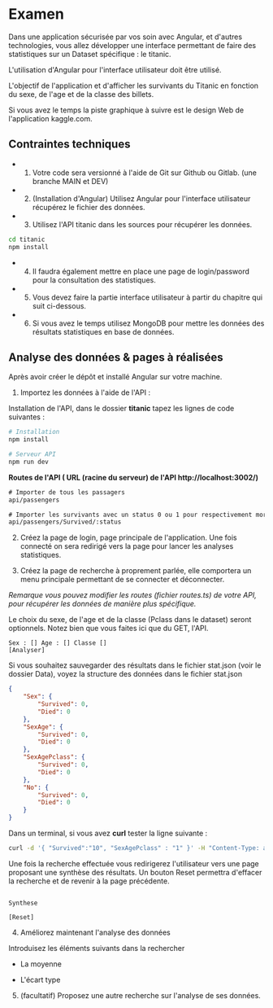 # Examen

Dans une application sécurisée par vos soin avec Angular, et d'autres technologies, vous allez développer une interface permettant de faire des statistiques sur un Dataset spécifique : le titanic.

L'utilisation d'Angular pour l'interface utilisateur doit être utilisé.

L'objectif de l'application et d'afficher les survivants du Titanic en fonction du sexe, de l'age et de la classe des billets.

Si vous avez le temps la piste graphique à suivre est le design Web de l'application kaggle.com.

## Contraintes techniques

- 1. Votre code sera versionné à l'aide de Git sur Github ou Gitlab. (une branche MAIN et DEV)

- 2. (Installation d'Angular) Utilisez Angular pour l'interface utilisateur récupérez le fichier des données.

- 3. Utilisez l'API titanic dans les sources pour récupérer les données.

```bash
cd titanic
npm install
```

- 4. Il faudra également mettre en place une page de login/password pour la consultation des statistiques.

- 5. Vous devez faire la partie interface utilisateur à partir du chapitre qui suit ci-dessous.

- 6. Si vous avez le temps utilisez MongoDB pour mettre les données des résultats statistiques en base de données.

## Analyse des données & pages à réalisées

Après avoir créer le dépôt et installé Angular sur votre machine.

1. Importez les données à l'aide de l'API :

Installation de l'API, dans le dossier **titanic** tapez les lignes de code suivantes :

```bash
# Installation
npm install 

# Serveur API
npm run dev
```

**Routes de l'API  ( URL (racine du serveur) de l'API http://localhost:3002/)**

```txt
# Importer de tous les passagers
api/passengers

# Importer les survivants avec un status 0 ou 1 pour respectivement mort ou vivant 
api/passengers/Survived/:status

``` 

2. Créez la page de login, page principale de l'application. Une fois connecté on sera redirigé vers la page pour lancer les analyses statistiques.

3. Créez la page de recherche à proprement parlée, elle comportera un menu principale permettant de se connecter et déconnecter.

*Remarque vous pouvez modifier les routes (fichier routes.ts) de votre API, pour récupérer les données de manière plus spécifique.*

Le choix du sexe, de l'age et de la classe (Pclass dans le dataset) seront optionnels. Notez bien que vous faites ici que du GET, l'API.

```text
Sex : [] Age : [] Classe []
[Analyser]
```

Si vous souhaitez sauvegarder des résultats dans le fichier stat.json (voir le dossier Data), voyez la structure des données dans le fichier stat.json

```json
{
    "Sex": {
        "Survived": 0,
        "Died": 0
    },
    "SexAge": {
        "Survived": 0,
        "Died": 0
    },
    "SexAgePclass": {
        "Survived": 0,
        "Died": 0
    },
    "No": {
        "Survived": 0,
        "Died": 0
    }
}
``` 

Dans un terminal, si vous avez **curl** tester la ligne suivante :

```bash
curl -d '{ "Survived":"10", "SexAgePclass" : "1" }' -H "Content-Type: application/json" -X POST http://localhost:3200/stat
```

Une fois la recherche effectuée vous redirigerez l'utilisateur vers une page proposant une synthèse des résultats. Un bouton Reset permettra d'effacer la recherche et de revenir à la page précédente.

```text

Synthese

[Reset]

```

4. Améliorez maintenant l'analyse des données

Introduisez les éléments suivants dans la rechercher

- La moyenne

- L'écart type

5. (facultatif) Proposez une autre recherche sur l'analyse de ses données.
